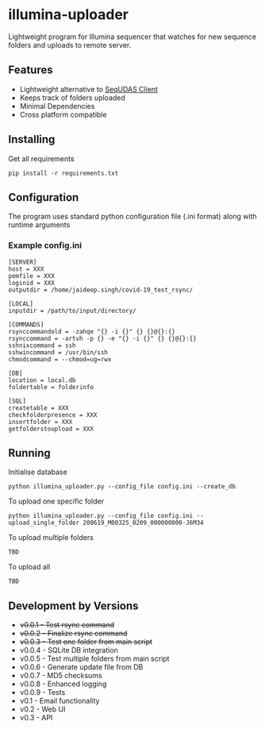 # illumina-uploader
Lightweight program for Illumina sequencer that watches for new sequence folders and uploads to remote server.

## Features
- Lightweight alternative to [SeqUDAS Client](https://github.com/duanjunhyq/sequdas_client) 
- Keeps track of folders uploaded
- Minimal Dependencies
- Cross platform compatible

## Installing
Get all requirements
```
pip install -r requirements.txt
```

## Configuration
The program uses standard python configuration file (.ini format) along with runtime arguments 

### Example config.ini

```
[SERVER]
host = XXX
pemfile = XXX
loginid = XXX
outputdir = /home/jaideep.singh/covid-19_test_rsync/

[LOCAL]
inputdir = /path/to/input/directory/

[COMMANDS]
rsynccommandold = -zahqe "{} -i {}" {} {}@{}:{}
rsynccommand = -artvh -p {} -e "{} -i {}" {} {}@{}:{}
sshnixcommand = ssh
sshwincommand = /usr/bin/ssh
chmodcommand = --chmod=ug=rwx

[DB]
location = local.db
foldertable = folderinfo

[SQL]
createtable = XXX
checkfolderpresence = XXX
insertfolder = XXX
getfolderstoupload = XXX
```

## Running
Initialise database
```
python illumina_uploader.py --config_file config.ini --create_db
```

To upload one specific folder
```
python illumina_uploader.py --config_file config.ini --upload_single_folder 200619_M00325_0209_000000000-J6M34
```

To upload multiple folders
```
TBD
```

To upload all
```
TBD
```

## Development by Versions
- ~~v0.0.1 - Test rsync command~~
- ~~v0.0.2 - Finalize rsync command~~
- ~~v0.0.3 - Test one folder from main script~~
- v0.0.4 - SQLite DB integration
- v0.0.5 - Test multiple folders from main script
- v0.0.6 - Generate update file from DB
- v0.0.7 - MD5 checksums
- v0.0.8 - Enhanced logging
- v0.0.9 - Tests
- v0.1 - Email functionality
- v0.2 - Web UI
- v0.3 - API
 
